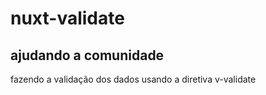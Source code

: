 # nuxt-validate
ajudando a comunidade
---
fazendo a validação dos dados usando a diretiva v-validate
